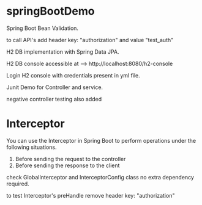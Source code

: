 # springBootDemo
Spring Boot Bean Validation.

to call API's add header key: "authorization" and value "test_auth"

H2 DB implementation with Spring Data JPA.

H2 DB console accessible at --> http://localhost:8080/h2-console

Login H2 console with credentials present in yml file.

Junit Demo for Controller and service.

negative controller testing also added

# Interceptor

You can use the Interceptor in Spring Boot to perform operations 
under the following situations.

1. Before sending the request to the controller
2. Before sending the response to the client

check GlobalInterceptor and InterceptorConfig class
no extra dependency required.

to test Interceptor's preHandle remove header key: "authorization"